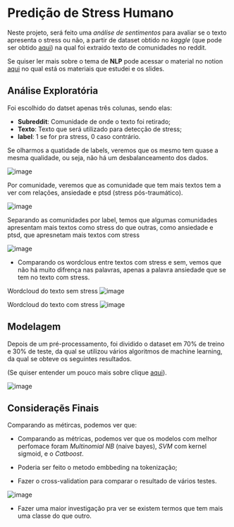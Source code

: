# Predição de Stress Humano

Neste projeto, será feito uma *análise de sentimentos* para avaliar se o texto apresenta o stress ou não, a partir de dataset obtido no *kaggle* (que pode ser obtido [aqui](https://www.kaggle.com/datasets/kreeshrajani/human-stress-prediction)) na qual foi extraido texto de comunidades no reddit.

Se quiser ler mais sobre o tema de **NLP** pode acessar o material no notion [aqui](https://flint-texture-e2f.notion.site/NLP-53af1cee1fed4ae8aaa70e8a77cc1a74) no qual está os materiais que estudei e os slides.

## Análise Exploratória

Foi escolhido do datset apenas três colunas, sendo elas:

- **Subreddit**: Comunidade de onde o texto foi retirado;
- **Texto**: Texto que será utilizado para detecção de stress;
- **label**: 1 se for pra stress, 0 caso contrário.

Se olharmos a quatidade de labels, veremos que os mesmo tem quase a mesma qualidade, ou seja, não há um desbalanceamento dos dados.

![image](https://user-images.githubusercontent.com/39843884/229916976-cb41e149-6150-4055-b34d-b29a63b38cbe.png)

Por comunidade, veremos que as comunidade que tem mais textos tem a ver com relações, ansiedade e ptsd (stress pós-traumático).

![image](https://user-images.githubusercontent.com/39843884/229917453-947c94e3-1d7d-4b50-89d6-e488d758f50c.png)

Separando as comunidades por label, temos que algumas comunidades apresentam mais textos como stress do que outras, como ansiedade e ptsd, que apresnetam mais textos com stress

![image](https://user-images.githubusercontent.com/39843884/229918220-6e5d7c39-8e10-4313-a8b9-3aa5ca06d5df.png)

- Comparando os wordclous entre textos com stress e sem, vemos que não há muito difrença nas palavras, apenas a palavra ansiedade que se tem no texto com stress.

Wordcloud do texto sem stress
![image](https://user-images.githubusercontent.com/39843884/229918857-e9624d71-132a-4af3-8f31-0ce5b606b07b.png)

Wordcloud do texto com stress
![image](https://user-images.githubusercontent.com/39843884/229919309-142d350b-6365-4b19-aeda-bf8c82d67890.png)

## Modelagem

Depois de um pré-processamento, foi dividido o dataset em 70% de treino e 30% de teste, da qual se utilizou vários algoritmos de machine learning, da qual se obteve os seguintes resultados.

(Se quiser entender um pouco mais sobre clique [aqui](https://github.com/gustavoramos82/Texto-Stress/blob/main/M%C3%A9tricas%20de%20Clasiifica%C3%A7%C3%A3o.md)).

![image](https://user-images.githubusercontent.com/39843884/229920628-d433cf17-cb14-4181-85af-bd2f7db65eb9.png)

## Consideraçẽs Finais

Comparando as métircas, podemos ver que:

- Comparando as métricas, podemos ver que os modelos com melhor perfomace foram  *Multinomial NB* (naive bayes), *SVM* com kernel sigmoid, e o *Catboost*.

- Poderia ser feito o metodo embbeding na tokenização;

- Fazer o cross-validation para comparar o resultado de vários testes.

![image](https://user-images.githubusercontent.com/39843884/233484847-7c15a251-c252-497d-a244-3b67e3ffc5e8.png)

- Fazer uma maior investigação pra ver se existem termos que tem mais uma classe do que outro.

